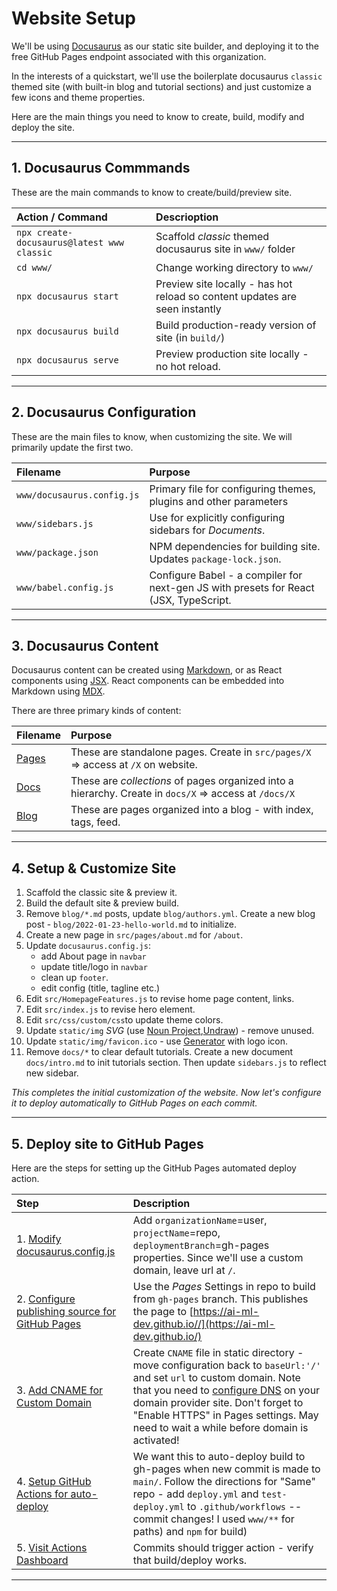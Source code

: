 # Website Setup

We'll be using [Docusaurus](https://docusaurus.io) as our static site builder, and deploying it to the free GitHub Pages endpoint associated with this organization.

In the interests of a quickstart, we'll use the boilerplate docusaurus `classic` themed site (with built-in blog and tutorial sections) and just customize a few icons and theme properties. 

Here are the main things you need to know to create, build, modify and deploy the site.


---

## 1. Docusaurus Commmands

These are the main commands to know to create/build/preview site.

| Action / Command|  Descrioption|
|:--|:---|
| `npx create-docusaurus@latest www classic`| Scaffold _classic_ themed docusaurus site in `www/` folder|
| `cd www/` | Change working directory to `www/`|
|`npx docusaurus start` | Preview site locally - has hot reload so content updates are seen instantly |
| `npx docusaurus build` | Build production-ready version of site (in `build/`) |
|`npx docusaurus serve` | Preview production site locally - no hot reload.|

---

## 2. Docusaurus Configuration

These are the main files to know, when customizing the site. We will primarily update the first two.

| Filename |  Purpose|
|:--|:---|
| `www/docusaurus.config.js` | Primary file for configuring themes, plugins and other parameters|
|`www/sidebars.js` | Use for explicitly configuring sidebars for _Documents_.|
|`www/package.json` | NPM dependencies for building site. Updates `package-lock.json`.|
| `www/babel.config.js` | Configure Babel - a compiler for next-gen JS with presets for React (JSX, TypeScript.  |

---

## 3. Docusaurus Content

Docusaurus content can be created using [Markdown](https://daringfireball.net/projects/markdown/), or as React components using [JSX](https://reactjs.org/docs/introducing-jsx.html). React components can be embedded into Markdown using [MDX](https://mdxjs.com/).

There are three primary kinds of content:

| Filename |  Purpose|
|:--|:---|
| [Pages](https://docusaurus.io/docs/creating-pages)| These are standalone pages. Create in `src/pages/X` => access at `/X` on website. |
| [Docs](https://docusaurus.io/docs/docs-introduction)| These are _collections_ of pages organized into a hierarchy. Create in `docs/X` => access at `/docs/X` |
| [Blog](https://docusaurus.io/docs/blog) | These are pages organized into a blog - with index, tags, feed.|

---

## 4. Setup & Customize Site

 1. Scaffold the classic site & preview it.
 2. Build the default site & preview build.
 3. Remove `blog/*.md` posts, update `blog/authors.yml`. Create a new blog post - `blog/2022-01-23-hello-world.md` to initialize.
 4. Create a new page in `src/pages/about.md` for `/about`.
 5. Update `docusaurus.config.js`:
    - add About page in `navbar`
    - update title/logo in `navbar`
    - clean up `footer`.
    - edit config (title, tagline etc.)
 6. Edit `src/HomepageFeatures.js` to revise home page content, links.
 7. Edit `src/index.js` to revise hero element.
 8. Edit `src/css/custom/css`to update theme colors.
 9. Update `static/img` _SVG_ (use [Noun Project](https://thenounproject.com),[Undraw](https://undraw.co)) - remove unused. 
 10. Update `static/img/favicon.ico` - use [Generator](https://favicon.io/) with logo icon.
 11. Remove `docs/*` to clear default tutorials. Create a new document `docs/intro.md` to init tutorials section. Then update `sidebars.js` to reflect new sidebar.

_This completes the initial customization of the website. Now let's configure it to deploy automatically to GitHub Pages on each commit._

---

## 5. Deploy site to GitHub Pages

Here are the steps for setting up the GitHub Pages automated deploy action.

| Step | Description |
|:---|:---|
| 1. [Modify docusaurus.config.js](https://docusaurus.io/docs/deployment#docusaurusconfigjs-settings)  | Add `organizationName`=user, `projectName`=repo, `deploymentBranch`=gh-pages properties. Since we'll use a custom domain, leave url at `/`. |
| 2. [Configure publishing source for GitHub Pages](https://docs.github.com/en/pages/getting-started-with-github-pages/configuring-a-publishing-source-for-your-github-pages-site)| Use the _Pages_ Settings  in repo to build from `gh-pages` branch. This publishes the page to [https://ai-ml-dev.github.io//](https://ai-ml-dev.github.io/) |
| 3. [Add CNAME for Custom Domain](https://docusaurus.io/docs/deployment#github-pages-overview) | Create `CNAME` file in static directory - move configuration back to `baseUrl:'/'` and set `url` to custom domain. Note that you need to [configure DNS](https://docs.github.com/en/pages/configuring-a-custom-domain-for-your-github-pages-site/managing-a-custom-domain-for-your-github-pages-site) on your domain provider site. Don't forget to "Enable HTTPS" in Pages settings. May need to wait a while before domain is activated!|
| 4. [Setup GitHub Actions for auto-deploy](https://docusaurus.io/docs/deployment#triggering-deployment-with-github-actions) | We want this to auto-deploy build to gh-pages when new commit is made to `main/`. Follow the directions for "Same" repo - add `deploy.yml` and `test-deploy.yml` to `.github/workflows` -- commit changes! I used `www/**` for paths) and `npm` for build)  |
| 5. [Visit Actions Dashboard](https://github.com/nitya/docusaurus-demo/actions) | Commits should trigger action - verify that build/deploy works. |

---


